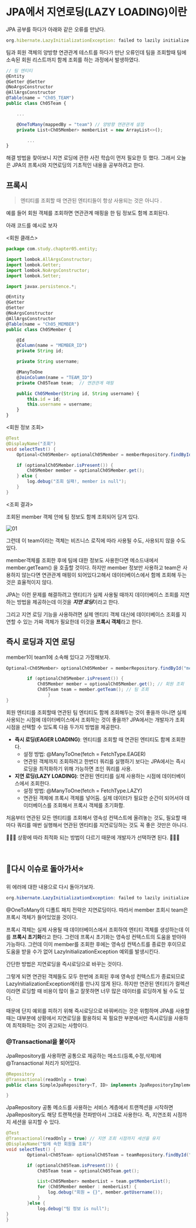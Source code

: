 # JPA에서 지연로딩(LAZY LOADING)이란

JPA 공부를 하다가 아래와 같은 오류를 만났다.

```jsx
org.hibernate.LazyInitializationException: failed to lazily initialize a collection of role: com.study.chapter05.entity.Ch05Team.memberList, could not initialize proxy - no Session
```

팀과 회원 객체의 양방향 연관관계 테스트를 하다가 만난 오류인데 팀을 조회할때 팀에 소속된 회원 리스트까지 함께 조회를 하는 과정에서 발생하였다.

```jsx
// 팀 엔티티
@Entity
@Getter @Setter
@NoArgsConstructor
@AllArgsConstructor
@Table(name = "Ch05_TEAM")
public class Ch05Team {

    ...

    @OneToMany(mappedBy = "team") // 양방향 연관관계 설정
    private List<Ch05Member> memberList = new ArrayList<>();

		...
}
```

해결 방법을 찾아보니 지연 로딩에 관한 사전 학습이 먼저 필요한 듯 했다. 그래서 오늘은 JPA의 프록시와 지연로딩의 기초적인 내용을 공부하려고 한다. 

## 프록시

> 엔티티를 조회할 때 연관된 엔티티들이 항상 사용되는 것은 아니다 .

예를 들어 회원 객체를 조회하면 연관관계 매핑을 한 팀 정보도 함께 조회된다. 

아래 코드를 예시로 보자 

<회원 클래스>

```jsx
package com.study.chapter05.entity;

import lombok.AllArgsConstructor;
import lombok.Getter;
import lombok.NoArgsConstructor;
import lombok.Setter;

import javax.persistence.*;

@Entity
@Getter
@Setter
@NoArgsConstructor
@AllArgsConstructor
@Table(name = "Ch05_MEMBER")
public class Ch05Member {

    @Id
    @Column(name = "MEMBER_ID")
    private String id;

    private String username;

    @ManyToOne 
    @JoinColumn(name = "TEAM_ID")
    private Ch05Team team;  // 연관관계 매핑

    public Ch05Member(String id, String username) {
        this.id = id;
        this.username = username;
    }
}
```

<회원 정보 조회>

```java
@Test
@DisplayName("조회")
void selectTest() {
	Optional<Ch05Member> optionalCh05Member = memberRepository.findById("member1");

	if (optionalCh05Member.isPresent()) {
		Ch05Member member = optionalCh05Member.get();
	} else {
		log.debug("조회 실패!, member is null");
	}
}
```

<조회 결과>

조회된 member 객체 안에 팀 정보도 함께 조회되어 담겨 있다. 

![01](https://user-images.githubusercontent.com/52793122/134771602-e43d4ffe-d9e3-4050-8eec-3df18b8aae84.png)


그런데 이 team이라는 객체는 비즈니스 로직에 따라 사용될 수도, 사용되지 않을 수도 있다. 

member객체를 조회한 후에 팀에 대한 정보도 사용한다면 메소드내에서 member.getTeam() 을 호출할 것이다. 하지만 member 정보만 사용하고 team은 사용하지 않는다면 연관관계 매핑이 되어있다고해서 데이터베이스에서 함께 조회해 두는 것은 효율적이지 않다. 

JPA는 이런 문제를 해결하려고 엔티티가 실제 사용될 때까지 데이터베이스 조회를 지연하는 방법을 제공하는데 이것을 ***지연 로딩***이라고 한다. 

그리고 지연 로딩 기능을 사용하려면 실제 엔티티 객체 대신에 데이터베이스 조회를 지연할 수 있는 가짜 객체가 필요한데 이것을 **프록시 객체**라고 한다. 

## 즉시 로딩과 지연 로딩

member1이 team1에 소속해 있다고 가정해보자. 

```java
Optional<Ch05Member> optionalCh05Member = memberRepository.findById("member1");

        if (optionalCh05Member.isPresent()) {
            Ch05Member member = optionalCh05Member.get(); // 회원 조회
            Ch05Team team = member.getTeam(); // 팀 조회
				}
}
```

회원 엔티티를 조회할때 연관된 팀 엔티티도 함께 조회해두는 것이 좋을까 아니면 실제 사용되는 시점에 데이터베이스에서 조회하는 것이 좋을까? JPA에서는 개발자가 조회 시점을 선택할 수 있도록 다음 두가지 방법을 제공한다. 

- **즉시 로딩(EAGER LOADING)**: 엔티티를 조회할 때 연관된 엔티티도 함께 조회한다.
    - 설정 방법: @ManyToOne(fetch = FetchType.EAGER)
    - 연관된 객체까지 조회하려고 한번더 쿼리를 실행하기 보다는 JPA에서는 즉시 로딩을 최적화하기 위해 가능하면 조인 쿼리를 사용.
- **지연 로딩(LAZY LOADING)**: 연관된 엔티티를 실제 사용하는 시점에 데이터베이스에서 조회한다.
    - 설정 방법: @ManyToOne(fetch = FetchType.LAZY)
    - 연관된 객체에 프록시 객체를 넣어둠. 실제 데이터가 필요한 순간이 되어서야 데이터베이스를 조회해서 프록시 객체를 초기화함.



처음부터 연관된 모든 엔티티를 조회해서 영속성 컨텍스트에 올려놓는 것도, 필요할 때마다 쿼리를 매번 실행해서 연관된 엔티티를 지연로딩하는 것도 꼭 좋은 것만은 아니다. 

🙆🏼‍♀️ 상황에 따라 최적화 되는 방법이 다르기 때문에 개발자가 선택하면 된다. 🙆🏻‍♀️

<br/>

## 🌈다시 이슈로 돌아가서⭐️

위 에러에 대한 내용으로 다시 돌아가보자. 

```java
org.hibernate.LazyInitializationException: failed to lazily initialize a collection of role: com.study.chapter05.entity.Ch05Team.memberList, could not initialize proxy - no Session
```

@OneToMany의 디폴트 패치 전략은 지연로딩이다. 따라서 member 조회시 team은 프록시 객체가 들어있었을 것이다. 

프록시 객체는 실제 사용될 때 데이터베이스에서 조회하여 엔티티 객체를 생성하는데 이를 **프록시 초기화**라고 한다. 그런데 프록시 초기화는 영속성 컨텍스트의 도움을 받아야 가능하다. 그런데 이미 member를 조회한 후에는 영속성 컨텍스트를 종료한 후이므로 도움을 받을 수가 없어 LazyInitializationException 예외를 발생시킨다. 

간단한 방법은 지연로딩을 즉시로딩으로 바꾸는 것이다. 

그렇게 되면 연관된 객체들도 모두 한번에 조회된 후에 영속성 컨텍스트가 종료되므로 LazyInitializationException에러를 만나지 않게 된다. 하지만 연관된 엔티티가 컬렉션이라면 로딩할 때 비용이 많이 들고 잘못하면 너무 많은 데이터를 로딩하게 될 수도 있다. 

때문에 단지 예외를 피하기 위해 즉시로딩으로 바꿔버리는 것은 위험하며 JPA를 사용할 때는 대부분에 상황에서 지연로딩을 활용하되 꼭 필요한 부분에서만 즉시로딩을 사용하여 최적화하는 것이 권고되는 사항이다.

### @Transactional을 붙이자

JpaRepository를 사용하면 공통으로 제공하는 메소드(등록,수정,삭제)에 @Transactional 처리가 되어있다. 

```java
@Repository
@Transactional(readOnly = true)
public class SimpleJpaRepository<T, ID> implements JpaRepositoryImplementation<T, ID> {

}
```

JpaRepository 공통 메소드를 사용하는 서비스 계층에서 트랜젝션을 시작하면 JpaRepository도 해당 트랜젝션을 전파받아서 그대로 사용한다. 즉, 지연조회 시점까지 세션을 유지할 수 있다. 

```java
@Test
@Transactional(readOnly = true) // 지연 조회 시점까지 세션을 유지
@DisplayName("팀에 속한 회원들 조회")
void selectTest() {
        Optional<Ch05Team> optionalCh05Team = teamRepository.findById("team1");

        if (optionalCh05Team.isPresent()) {
            Ch05Team team = optionalCh05Team.get();

            List<Ch05Member> memberList = team.getMemberList();
            for (Ch05Member member : memberList) {
                log.debug("회원 = {}", member.getUsername());
            }
        }else {
            log.debug("팀 정보 is null");
}
}
```